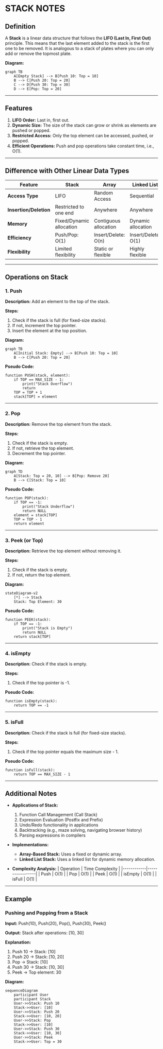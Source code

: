 # STACK NOTES

## Definition
A **Stack** is a linear data structure that follows the **LIFO (Last In, First Out)** principle. This means that the last element added to the stack is the first one to be removed. It is analogous to a stack of plates where you can only add or remove the topmost plate.

**Diagram:**
```mermaid
graph TB
    A[Empty Stack] --> B[Push 10: Top = 10]
    B --> C[Push 20: Top = 20]
    C --> D[Push 30: Top = 30]
    D --> E[Pop: Top = 20]
```

---

## Features
1. **LIFO Order:** Last in, first out.
2. **Dynamic Size:** The size of the stack can grow or shrink as elements are pushed or popped.
3. **Restricted Access:** Only the top element can be accessed, pushed, or popped.
4. **Efficient Operations:** Push and pop operations take constant time, i.e., O(1).

---

## Difference with Other Linear Data Types

| Feature                 | Stack                     | Array                     | Linked List            |
|-------------------------|---------------------------|---------------------------|------------------------|
| **Access Type**         | LIFO                     | Random Access             | Sequential             |
| **Insertion/Deletion**  | Restricted to one end    | Anywhere                  | Anywhere               |
| **Memory**              | Fixed/Dynamic allocation | Contiguous allocation     | Dynamic allocation     |
| **Efficiency**          | Push/Pop: O(1)           | Insert/Delete: O(n)       | Insert/Delete: O(1)    |
| **Flexibility**         | Limited flexibility      | Static or flexible        | Highly flexible        |

---

## Operations on Stack

### 1. Push
**Description:** Add an element to the top of the stack.

**Steps:**
1. Check if the stack is full (for fixed-size stacks).
2. If not, increment the top pointer.
3. Insert the element at the top position.

**Diagram:**
```mermaid
graph TB
    A[Initial Stack: Empty] --> B[Push 10: Top = 10]
    B --> C[Push 20: Top = 20]
```

**Pseudo Code:**
```pseudo
function PUSH(stack, element):
    if TOP == MAX_SIZE - 1:
        print("Stack Overflow")
        return
    TOP = TOP + 1
    stack[TOP] = element
```

---

### 2. Pop
**Description:** Remove the top element from the stack.

**Steps:**
1. Check if the stack is empty.
2. If not, retrieve the top element.
3. Decrement the top pointer.

**Diagram:**
```mermaid
graph TD
    A[Stack: Top = 20, 10] --> B[Pop: Remove 20]
    B --> C[Stack: Top = 10]
```

**Pseudo Code:**
```pseudo
function POP(stack):
    if TOP == -1:
        print("Stack Underflow")
        return NULL
    element = stack[TOP]
    TOP = TOP - 1
    return element
```

---

### 3. Peek (or Top)
**Description:** Retrieve the top element without removing it.

**Steps:**
1. Check if the stack is empty.
2. If not, return the top element.

**Diagram:**
```mermaid
stateDiagram-v2
    [*] --> Stack
    Stack: Top Element: 30
```

**Pseudo Code:**
```pseudo
function PEEK(stack):
    if TOP == -1:
        print("Stack is Empty")
        return NULL
    return stack[TOP]
```

---

### 4. isEmpty
**Description:** Check if the stack is empty.

**Steps:**
1. Check if the top pointer is -1.

**Pseudo Code:**
```pseudo
function isEmpty(stack):
    return TOP == -1
```

---

### 5. isFull
**Description:** Check if the stack is full (for fixed-size stacks).

**Steps:**
1. Check if the top pointer equals the maximum size - 1.

**Pseudo Code:**
```pseudo
function isFull(stack):
    return TOP == MAX_SIZE - 1
```

---

## Additional Notes
- **Applications of Stack:**
  1. Function Call Management (Call Stack)
  2. Expression Evaluation (Postfix and Prefix)
  3. Undo/Redo functionality in applications
  4. Backtracking (e.g., maze solving, navigating browser history)
  5. Parsing expressions in compilers

- **Implementations:**
  - **Array-Based Stack:** Uses a fixed or dynamic array.
  - **Linked List Stack:** Uses a linked list for dynamic memory allocation.

- **Complexity Analysis:**
  | Operation  | Time Complexity |
  |------------|-----------------|
  | Push       | O(1)            |
  | Pop        | O(1)            |
  | Peek       | O(1)            |
  | isEmpty    | O(1)            |
  | isFull     | O(1)            |

---

## Example
### Pushing and Popping from a Stack
**Input:**
Push(10), Push(20), Pop(), Push(30), Peek()

**Output:**
Stack after operations: [10, 30]

**Explanation:**
1. Push 10 -> Stack: [10]
2. Push 20 -> Stack: [10, 20]
3. Pop -> Stack: [10]
4. Push 30 -> Stack: [10, 30]
5. Peek -> Top element: 30

**Diagram:**
```mermaid
sequenceDiagram
    participant User
    participant Stack
    User->>Stack: Push 10
    Stack->>User: [10]
    User->>Stack: Push 20
    Stack->>User: [10, 20]
    User->>Stack: Pop
    Stack->>User: [10]
    User->>Stack: Push 30
    Stack->>User: [10, 30]
    User->>Stack: Peek
    Stack->>User: Top = 30
```
